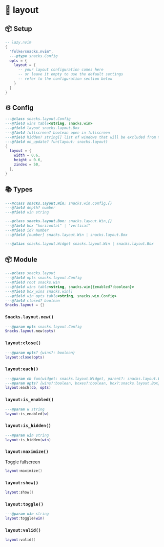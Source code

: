 # 🍿 layout

<!-- docgen -->

## 📦 Setup

```lua
-- lazy.nvim
{
  "folke/snacks.nvim",
  ---@type snacks.Config
  opts = {
    layout = {
      -- your layout configuration comes here
      -- or leave it empty to use the default settings
      -- refer to the configuration section below
    }
  }
}
```

## ⚙️ Config

```lua
---@class snacks.layout.Config
---@field wins table<string, snacks.win>
---@field layout snacks.layout.Box
---@field fullscreen? boolean open in fullscreen
---@field hidden? string[] list of windows that will be excluded from the layout
---@field on_update? fun(layout: snacks.layout)
{
  layout = {
    width = 0.6,
    height = 0.6,
    zindex = 50,
  },
}
```

## 📚 Types

```lua
---@class snacks.layout.Win: snacks.win.Config,{}
---@field depth? number
---@field win string
```

```lua
---@class snacks.layout.Box: snacks.layout.Win,{}
---@field box "horizontal" | "vertical"
---@field id? number
---@field [number] snacks.layout.Win | snacks.layout.Box
```

```lua
---@alias snacks.layout.Widget snacks.layout.Win | snacks.layout.Box
```

## 📦 Module

```lua
---@class snacks.layout
---@field opts snacks.layout.Config
---@field root snacks.win
---@field wins table<string, snacks.win|{enabled?:boolean}>
---@field box_wins snacks.win[]
---@field win_opts table<string, snacks.win.Config>
---@field closed? boolean
Snacks.layout = {}
```

### `Snacks.layout.new()`

```lua
---@param opts snacks.layout.Config
Snacks.layout.new(opts)
```

### `layout:close()`

```lua
---@param opts? {wins?: boolean}
layout:close(opts)
```

### `layout:each()`

```lua
---@param cb fun(widget: snacks.layout.Widget, parent?: snacks.layout.Box)
---@param opts? {wins?:boolean, boxes?:boolean, box?:snacks.layout.Box}
layout:each(cb, opts)
```

### `layout:is_enabled()`

```lua
---@param w string
layout:is_enabled(w)
```

### `layout:is_hidden()`

```lua
---@param win string
layout:is_hidden(win)
```

### `layout:maximize()`

Toggle fullscreen

```lua
layout:maximize()
```

### `layout:show()`

```lua
layout:show()
```

### `layout:toggle()`

```lua
---@param win string
layout:toggle(win)
```

### `layout:valid()`

```lua
layout:valid()
```
